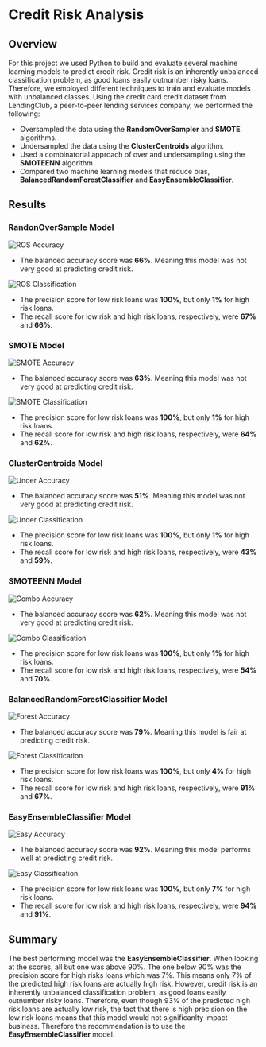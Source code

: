 # Credit Risk Analysis

## Overview
For this project we used Python to build and evaluate several machine learning models to predict credit risk.  Credit risk is an inherently unbalanced classification problem, as good loans easily outnumber risky loans.  Therefore, we employed different techniques to train and evaluate models with unbalanced classes.  Using the credit card credit dataset from LendingClub, a peer-to-peer lending services company, we performed the following:
- Oversampled the data using the **RandomOverSampler** and **SMOTE** algorithms.
- Undersampled the data using the **ClusterCentroids** algorithm.
- Used a combinatorial approach of over and undersampling using the **SMOTEENN** algorithm.
- Compared two machine learning models that reduce bias, **BalancedRandomForestClassifier** and **EasyEnsembleClassifier**.

## Results
### RandonOverSample Model
![ROS Accuracy](https://user-images.githubusercontent.com/85590155/136723305-a9f8c1db-a2ed-483d-b4d3-c143ceb93eb8.PNG)
- The balanced accuracy score was **66%**.  Meaning this model was not very good at predicting credit risk.

![ROS Classification](https://user-images.githubusercontent.com/85590155/136723317-431ab782-2144-4e15-916c-506fd9bb8337.PNG)
- The precision score for low risk loans was **100%**, but only **1%** for high risk loans.
- The recall score for low risk and high risk loans, respectively, were **67%** and **66%**.

### SMOTE Model
![SMOTE Accuracy](https://user-images.githubusercontent.com/85590155/136723327-60add63e-e185-446f-9892-c77b56e523dc.PNG)
- The balanced accuracy score was **63%**.  Meaning this model was not very good at predicting credit risk.

![SMOTE Classification](https://user-images.githubusercontent.com/85590155/136723333-cf41e1a3-c94a-4c21-ab50-9a6d4235df57.PNG)
- The precision score for low risk loans was **100%**, but only **1%** for high risk loans.
- The recall score for low risk and high risk loans, respectively, were **64%** and **62%**.

### ClusterCentroids Model
![Under Accuracy](https://user-images.githubusercontent.com/85590155/136723381-99237c61-e1bb-473e-8756-f8168302e7ff.PNG)
- The balanced accuracy score was **51%**.  Meaning this model was not very good at predicting credit risk.

![Under Classification](https://user-images.githubusercontent.com/85590155/136723389-0b85bc12-f9ec-4db1-8bbc-094001b7159d.PNG)
- The precision score for low risk loans was **100%**, but only **1%** for high risk loans.
- The recall score for low risk and high risk loans, respectively, were **43%** and **59%**.

### SMOTEENN Model
![Combo Accuracy](https://user-images.githubusercontent.com/85590155/136723431-78896096-8bc2-43c0-958d-4adb5275a0f5.PNG)
- The balanced accuracy score was **62%**.  Meaning this model was not very good at predicting credit risk.

![Combo Classification](https://user-images.githubusercontent.com/85590155/136723437-711c8bae-5bb3-4c8c-9b9d-ebf362b3eb73.PNG)
- The precision score for low risk loans was **100%**, but only **1%** for high risk loans.
- The recall score for low risk and high risk loans, respectively, were **54%** and **70%**.

### BalancedRandomForestClassifier Model
![Forest Accuracy](https://user-images.githubusercontent.com/85590155/136723462-1e44439a-bc9d-4381-bae9-6f3bfa82eb76.PNG)
- The balanced accuracy score was **79%**.  Meaning this model is fair at predicting credit risk.

![Forest Classification](https://user-images.githubusercontent.com/85590155/136723474-4a6f0a5a-f8e8-4e7a-9bb9-c101447c8c85.PNG)
- The precision score for low risk loans was **100%**, but only **4%** for high risk loans.
- The recall score for low risk and high risk loans, respectively, were **91%** and **67%**.

### EasyEnsembleClassifier Model
![Easy Accuracy](https://user-images.githubusercontent.com/85590155/136723496-e1b175ca-a085-463c-a78a-50a37be50ab4.PNG)
- The balanced accuracy score was **92%**.  Meaning this model performs well at predicting credit risk.

![Easy Classification](https://user-images.githubusercontent.com/85590155/136723503-ee320ba9-6287-46cf-b70c-6eb487c61dc5.PNG)
- The precision score for low risk loans was **100%**, but only **7%** for high risk loans.
- The recall score for low risk and high risk loans, respectively, were **94%** and **91%**.

## Summary
The best performing model was the **EasyEnsembleClassifier**.  When looking at the scores, all but one was above 90%.  The one below 90% was the precision score for high risks loans which was 7%.  This means only 7% of the predicted high risk loans are actually high risk.  However, credit risk is an inherently unbalanced classification problem, as good loans easily outnumber risky loans. Therefore, even though 93% of the predicted high risk loans are actually low risk, the fact that there is high precision on the low risk loans means that this model would not significanlty impact business.  Therefore the recommendation is to use the **EasyEnsembleClassifier** model.
